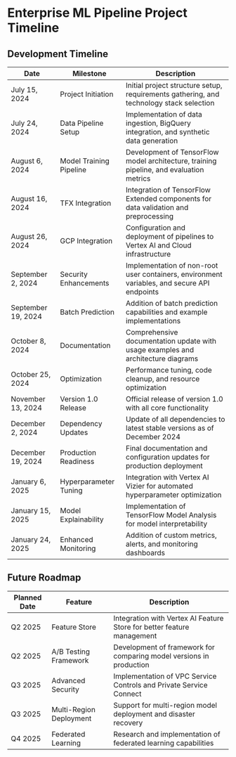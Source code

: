 # Enterprise ML Pipeline Project Timeline

## Development Timeline

| Date | Milestone | Description |
|------|-----------|-------------|
| July 15, 2024 | Project Initiation | Initial project structure setup, requirements gathering, and technology stack selection |
| July 24, 2024 | Data Pipeline Setup | Implementation of data ingestion, BigQuery integration, and synthetic data generation |
| August 6, 2024 | Model Training Pipeline | Development of TensorFlow model architecture, training pipeline, and evaluation metrics |
| August 16, 2024 | TFX Integration | Integration of TensorFlow Extended components for data validation and preprocessing |
| August 26, 2024 | GCP Integration | Configuration and deployment of pipelines to Vertex AI and Cloud infrastructure |
| September 2, 2024 | Security Enhancements | Implementation of non-root user containers, environment variables, and secure API endpoints |
| September 19, 2024 | Batch Prediction | Addition of batch prediction capabilities and example implementations |
| October 8, 2024 | Documentation | Comprehensive documentation update with usage examples and architecture diagrams |
| October 25, 2024 | Optimization | Performance tuning, code cleanup, and resource optimization |
| November 13, 2024 | Version 1.0 Release | Official release of version 1.0 with all core functionality |
| December 2, 2024 | Dependency Updates | Update of all dependencies to latest stable versions as of December 2024 |
| December 19, 2024 | Production Readiness | Final documentation and configuration updates for production deployment |
| January 6, 2025 | Hyperparameter Tuning | Integration with Vertex AI Vizier for automated hyperparameter optimization |
| January 15, 2025 | Model Explainability | Implementation of TensorFlow Model Analysis for model interpretability |
| January 24, 2025 | Enhanced Monitoring | Addition of custom metrics, alerts, and monitoring dashboards |

## Future Roadmap

| Planned Date | Feature | Description |
|-------------|---------|-------------|
| Q2 2025 | Feature Store | Integration with Vertex AI Feature Store for better feature management |
| Q2 2025 | A/B Testing Framework | Development of framework for comparing model versions in production |
| Q3 2025 | Advanced Security | Implementation of VPC Service Controls and Private Service Connect |
| Q3 2025 | Multi-Region Deployment | Support for multi-region model deployment and disaster recovery |
| Q4 2025 | Federated Learning | Research and implementation of federated learning capabilities |
